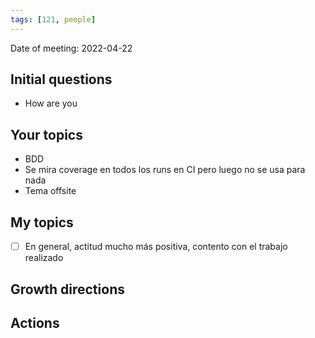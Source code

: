 ```yaml
---
tags: [121, people]
---
```


Date of meeting: 2022-04-22

## Initial questions
- How are you
 
## Your topics
- BDD
- Se mira coverage en todos los runs en CI pero luego no se usa para nada
- Tema offsite

## My topics
- [ ] En general, actitud mucho más positiva, contento con el trabajo realizado

## Growth directions

## Actions

